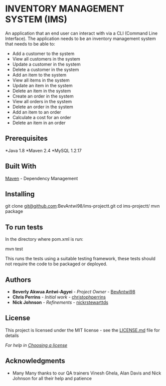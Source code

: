 # INVENTORY MANAGEMENT SYSTEM (IMS)

An application that an end user can interact with via a CLI (Command Line Interface). The application needs to be an inventory management system that needs to be able to: 

* Add a customer to the system
* View all customers in the system
* Update a customer in the system
* Delete a customer in the system
* Add an item to the system
* View all items in the system
* Update an item in the system
* Delete an item in the system
* Create an order in the system
* View all orders in the system
* Delete an order in the system
* Add an item to an order
* Calculate a cost for an order
* Delete an item in an order 



## Prerequisites

*Java 1.8
*Maven 2.4
*MySQL 1.2.17

## Built With

[Maven](https://maven.apache.org/) - Dependency Management

## Installing

git clone git@github.com:BevAntwi98/ims-projectt.git
cd ims-projectt/
mvn package


## To run tests 

In the directory where pom.xml is run:

mvn test

This runs the tests using a suitable testing framework, these tests should not require the code to be packaged or deployed.


## Authors
* **Beverly Akwua Antwi-Agyei** - *Project Owner* - [BevAntwi98](https://github.com/BevAntwi98)
* **Chris Perrins** - *Initial work* - [christophperrins](https://github.com/christophperrins)
* **Nick Johnson** - *Refinements* - [nickrstewarttds](https://github.com/nickrstewarttds)

## License

This project is licensed under the MIT license - see the [LICENSE.md](LICENSE.md) file for details 

*For help in [Choosing a license](https://choosealicense.com/)*

## Acknowledgments

* Many Many thanks to our QA trainers Vinesh Ghela, Alan Davis and Nick Johnson for all their help and patience


